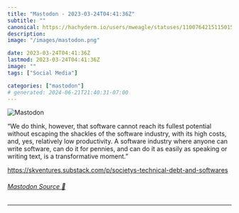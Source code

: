 ```yaml
---
title: "Mastodon - 2023-03-24T04:41:36Z"
subtitle: ""
canonical: https://hachyderm.io/users/mweagle/statuses/110076421511501537
description:
image: "/images/mastodon.png"

date: 2023-03-24T04:41:36Z
lastmod: 2023-03-24T04:41:36Z
image: ""
tags: ["Social Media"]

categories: ["mastodon"]
# generated: 2024-06-21T21:40:31-07:00
---
```

![Mastodon](/images/mastodon.png)

<p>“We do think, however, that software cannot reach its fullest potential without escaping the shackles of the software industry, with its high costs, and, yes, relatively low productivity. A software industry where anyone can write software, can do it for pennies, and can do it as easily as speaking or writing text, is a transformative moment.”</p><p><a href="https://skventures.substack.com/p/societys-technical-debt-and-softwares" target="_blank" rel="nofollow noopener noreferrer" translate="no"><span class="invisible">https://</span><span class="ellipsis">skventures.substack.com/p/soci</span><span class="invisible">etys-technical-debt-and-softwares</span></a></p>


###### [Mastodon Source 🐘](https://hachyderm.io/@mweagle/110076421511501537)

___
